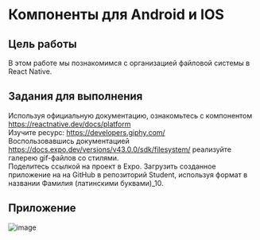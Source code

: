 # Компоненты для Android и IOS
## Цель работы
В этом работе мы познакомимся с организацией файловой системы в React Native. 
## Задания для выполнения
Используя официальную документацию, ознакомьтесь с компонентом https://reactnative.dev/docs/platform  
Изучите ресурс: https://developers.giphy.com/  
Воспользовавшись документацией https://docs.expo.dev/versions/v43.0.0/sdk/filesystem/ реализуйте галерею gif-файлов со стилями.  
Поделитесь ссылкой на проект в Expo. Загрузить созданное приложение на на GitHub в репозиторий Student, используя формат в названии Фамилия (латинскими буквами)_10.  
## Приложение
![image](https://user-images.githubusercontent.com/70998859/171750561-4176382d-a218-41ab-a967-d9cb279d0bd5.png)
